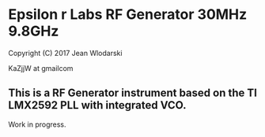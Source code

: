 # Epsilon r Labs RF Generator 30MHz 9.8GHz

Copyright (C) 2017 Jean Wlodarski

KaZjjW at gmailcom

## This is a RF Generator instrument based on the TI LMX2592 PLL with integrated VCO.
Work in progress. 